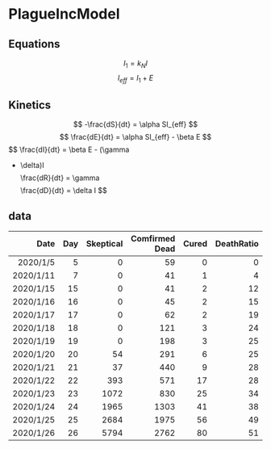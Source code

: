 # PlagueIncModel

## Equations

$$ I_1 = k_NI $$
$$ I_{eff} = I_1 + E $$

## Kinetics

$$ -\frac{dS}{dt} = \alpha SI_{eff} $$
$$ \frac{dE}{dt} = \alpha SI_{eff} - \beta E $$
$$ \frac{dI}{dt} = \beta E - (\gamma 
+ \delta)I $$
$$ \frac{dR}{dt} = \gamma $$
$$ \frac{dD}{dt} = \delta I $$

## data

|Date |	Day |	Skeptical |	Comfirmed	Dead |	Cured |	DeathRatio |	CureRatio |	dD/dt |	dR/dt |
|---: |---: |---------: |--------------: |------: |-----------:|-----------:|------:|-----: |
|2020/1/5|	5|	0|	59|	0|	0|	0.0%|	0.0%|		||
|2020/1/11|	7|	0|	41|	1|	4|	2.4%|	9.8%|	0.5| 	2.0| 
|2020/1/15|	15|	0|	41|	2|	12|	4.9%|	29.3%|	0.1| 	1.0| 
|2020/1/16|	16|	0|	45|	2|	15|	4.4%|	33.3%|	0.0| 	3.0|
|2020/1/17|	17|	0|	62|	2|	19|	3.2%|	30.6%|	0.0| 	4.0 |
|2020/1/18|	18|	0|	121|	3|	24|	2.5%|	19.8%|	1.0| 	5.0| 
|2020/1/19|	19|	0|	198|	3|	25|	1.5%|	12.6%|	0.0| 	1.0 |
|2020/1/20|	20|	54|	291|	6|	25|	2.1%|	8.6%|	3.0| 	0.0 |
|2020/1/21|	21|	37|	440|	9|	28|	2.0%|	6.4%|	3.0| 	3.0 |
|2020/1/22|	22|	393|	571|	17|	28|	3.0%|	4.9%|	8.0| 	0.0| 
|2020/1/23|	23|	1072|	830|	25|	34|	3.0%|	4.1%|	8.0| 	6.0 |
|2020/1/24|	24|	1965|	1303|	41|	38|	3.1%|	2.9%|	16.0| 	4.0| 
|2020/1/25|	25|	2684|	1975|	56|	49|	2.8%|	2.5%|	15.0| 	11.0| 
|2020/1/26|	26|	5794|	2762|	80|	51|	2.9%|	1.8%|	24.0| 	2.0 |
